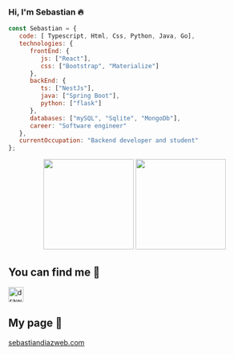 ### Hi, I'm Sebastian :fire:

```js
const Sebastian = {
   code: [ Typescript, Html, Css, Python, Java, Go],
   technologies: {
      frontEnd: {
         js: ["React"],
         css: ["Bootstrap", "Materialize"]
      },
      backEnd: {
         ts: ["NestJs"],
         java: ["Spring Boot"],
         python: ["flask"]
      },
      databases: ["mySQL", "Sqlite", "MongoDb"],
      career: "Software engineer"
   },
   currentOccupation: "Backend developer and student"
};
```
<div align="center">
<img height=180em src="https://github-readme-stats.vercel.app/api?username=XantX&theme=gruvbox&show_icons=true"/>
<img height=180em src="https://github-readme-stats.vercel.app/api/top-langs/?username=XantX&layout=compact&theme=gruvbox"/>
</div>

## You can find me :eyes:

<a href="https://www.linkedin.com/in/sebastian-diaz-torres/">
<img src="https://raw.githubusercontent.com/rahuldkjain/github-profile-readme-generator/master/src/images/icons/Social/linked-in-alt.svg" alt="drawing" width="30"/>
</a>

## My page :eyes:
[sebastiandiazweb.com](https://sebastiandiazweb.com/)

